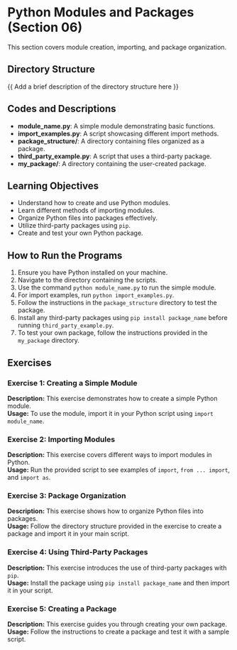 # Python Modules and Packages (Section 06)

This section covers module creation, importing, and package organization.

## Directory Structure 
{{ Add a brief description of the directory structure here }}

## Codes and Descriptions
- **module_name.py**: A simple module demonstrating basic functions.
- **import_examples.py**: A script showcasing different import methods.
- **package_structure/**: A directory containing files organized as a package.
- **third_party_example.py**: A script that uses a third-party package.
- **my_package/**: A directory containing the user-created package.

## Learning Objectives
- Understand how to create and use Python modules.
- Learn different methods of importing modules.
- Organize Python files into packages effectively.
- Utilize third-party packages using `pip`.
- Create and test your own Python package.

## How to Run the Programs
1. Ensure you have Python installed on your machine.
2. Navigate to the directory containing the scripts.
3. Use the command `python module_name.py` to run the simple module.
4. For import examples, run `python import_examples.py`.
5. Follow the instructions in the `package_structure` directory to test the package.
6. Install any third-party packages using `pip install package_name` before running `third_party_example.py`.
7. To test your own package, follow the instructions provided in the `my_package` directory.
  
## Exercises

### Exercise 1: Creating a Simple Module
**Description:** This exercise demonstrates how to create a simple Python module.  
**Usage:** To use the module, import it in your Python script using `import module_name`.

### Exercise 2: Importing Modules
**Description:** This exercise covers different ways to import modules in Python.  
**Usage:** Run the provided script to see examples of `import`, `from ... import`, and `import as`.

### Exercise 3: Package Organization
**Description:** This exercise shows how to organize Python files into packages.  
**Usage:** Follow the directory structure provided in the exercise to create a package and import it in your main script.

### Exercise 4: Using Third-Party Packages
**Description:** This exercise introduces the use of third-party packages with `pip`.  
**Usage:** Install the package using `pip install package_name` and then import it in your script.

### Exercise 5: Creating a Package
**Description:** This exercise guides you through creating your own package.  
**Usage:** Follow the instructions to create a package and test it with a sample script. 